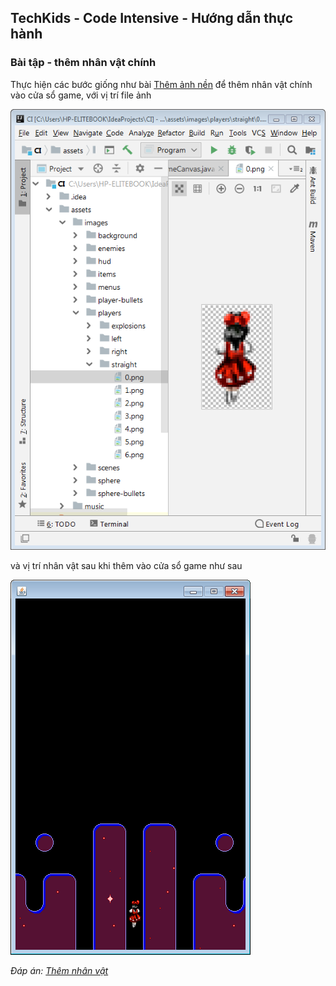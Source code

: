 ## TechKids - Code Intensive - Hướng dẫn thực hành
### Bài tập - thêm nhân vật chính

Thực hiện các bước giống như bài [Thêm ảnh nền](add_background.md) để thêm nhân vật chính vào cửa sổ game, với vị trí file ảnh

![Intellij open player](images/ex_add_player/intellij_open_player.png)

và vị trí nhân vật sau khi thêm vào cửa sổ game như sau

![Player position](images/ex_add_player/player_position.png)

*Đáp án: [Thêm nhân vật](add_player.md)*